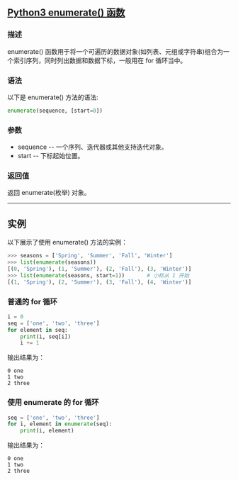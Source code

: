 ## [Python3 enumerate() 函数](https://www.runoob.com/python3/python3-func-enumerate.html)

### 描述

enumerate() 函数用于将一个可遍历的数据对象(如列表、元组或字符串)组合为一个索引序列，同时列出数据和数据下标，一般用在 for 循环当中。

### 语法

以下是 enumerate() 方法的语法:

```python
enumerate(sequence, [start=0])
```

### 参数

- sequence -- 一个序列、迭代器或其他支持迭代对象。
- start -- 下标起始位置。

### 返回值

返回 enumerate(枚举) 对象。

------

## 实例

以下展示了使用 enumerate() 方法的实例：

```python
>>> seasons = ['Spring', 'Summer', 'Fall', 'Winter']
>>> list(enumerate(seasons))
[(0, 'Spring'), (1, 'Summer'), (2, 'Fall'), (3, 'Winter')]
>>> list(enumerate(seasons, start=1))       # 小标从 1 开始
[(1, 'Spring'), (2, 'Summer'), (3, 'Fall'), (4, 'Winter')]
```

### 普通的 for 循环

```python
i = 0
seq = ['one', 'two', 'three']
for element in seq:
    print(i, seq[i])
    i += 1
```

输出结果为：

```
0 one
1 two
2 three
```

### 使用 enumerate 的 for 循环

```python
seq = ['one', 'two', 'three']
for i, element in enumerate(seq):
    print(i, element)
```

输出结果为：

```
0 one
1 two
2 three
```